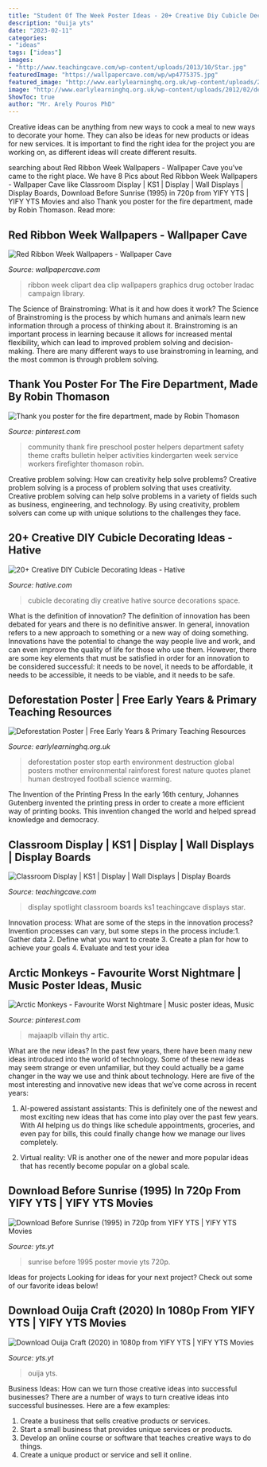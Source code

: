 ```yaml
---
title: "Student Of The Week Poster Ideas - 20+ Creative Diy Cubicle Decorating Ideas"
description: "Ouija yts"
date: "2023-02-11"
categories:
- "ideas"
tags: ["ideas"]
images:
- "http://www.teachingcave.com/wp-content/uploads/2013/10/Star.jpg"
featuredImage: "https://wallpapercave.com/wp/wp4775375.jpg"
featured_image: "http://www.earlylearninghq.org.uk/wp-content/uploads/2012/02/deforestationposter.-prevjpg.jpg"
image: "http://www.earlylearninghq.org.uk/wp-content/uploads/2012/02/deforestationposter.-prevjpg.jpg"
ShowToc: true
author: "Mr. Arely Pouros PhD"
---
```



Creative ideas can be anything from new ways to cook a meal to new ways to decorate your home. They can also be ideas for new products or ideas for new services. It is important to find the right idea for the project you are working on, as different ideas will create different results.

	

		
searching about Red Ribbon Week Wallpapers - Wallpaper Cave you've came to the right place. We have 8 Pics about Red Ribbon Week Wallpapers - Wallpaper Cave like Classroom Display | KS1 | Display | Wall Displays | Display Boards, Download Before Sunrise (1995) in 720p from YIFY YTS | YIFY YTS Movies and also Thank you poster for the fire department, made by Robin Thomason. Read more:
		
    
## Red Ribbon Week Wallpapers - Wallpaper Cave

<img loading=lazy src="https://wallpapercave.com/wp/wp4775375.jpg" onerror="this.onerror=null;this.src='https://tse3.mm.bing.net/th?id=OIP.W9u1dcA9TpaZ-D4NhnPr3wHaO_&amp;pid=15.1';" alt="Red Ribbon Week Wallpapers - Wallpaper Cave">

_Source: wallpapercave.com_

>ribbon week clipart dea clip wallpapers graphics drug october lradac campaign library. 

	

The Science of Brainstroming: What is it and how does it work?
The Science of Brainstroming is the process by which humans and animals learn new information through a process of thinking about it. Brainstroming is an important process in learning because it allows for increased mental flexibility, which can lead to improved problem solving and decision-making. There are many different ways to use brainstroming in learning, and the most common is through problem solving.

    
## Thank You Poster For The Fire Department, Made By Robin Thomason

<img loading=lazy src="https://i.pinimg.com/736x/80/d6/17/80d617e05a65d008c3a937060646f567--community-service-community-workers.jpg?b=t" onerror="this.onerror=null;this.src='https://tse2.mm.bing.net/th?id=OIP.v-2vVR6DnuBFgH9NNxoIQAHaJ3&amp;pid=15.1';" alt="Thank you poster for the fire department, made by Robin Thomason">

_Source: pinterest.com_

>community thank fire preschool poster helpers department safety theme crafts bulletin helper activities kindergarten week service workers firefighter thomason robin. 

	

Creative problem solving: How can creativity help solve problems?
Creative problem solving is a process of problem solving that uses creativity. Creative problem solving can help solve problems in a variety of fields such as business, engineering, and technology. By using creativity, problem solvers can come up with unique solutions to the challenges they face.

    
## 20+ Creative DIY Cubicle Decorating Ideas - Hative

<img loading=lazy src="https://hative.com/wp-content/uploads/2014/06/cubicle-decorating-ideas/4-cubicle-decorating-ideas.jpg" onerror="this.onerror=null;this.src='https://tse3.mm.bing.net/th?id=OIP.VHOx8lixeW7JpfU3SP7vlgHaJ4&amp;pid=15.1';" alt="20+ Creative DIY Cubicle Decorating Ideas - Hative">

_Source: hative.com_

>cubicle decorating diy creative hative source decorations space. 

	

What is the definition of innovation?
The definition of innovation has been debated for years and there is no definitive answer. In general, innovation refers to a new approach to something or a new way of doing something. Innovations have the potential to change the way people live and work, and can even improve the quality of life for those who use them. However, there are some key elements that must be satisfied in order for an innovation to be considered successful: it needs to be novel, it needs to be affordable, it needs to be accessible, it needs to be viable, and it needs to be safe.

    
## Deforestation Poster | Free Early Years &amp; Primary Teaching Resources

<img loading=lazy src="http://www.earlylearninghq.org.uk/wp-content/uploads/2012/02/deforestationposter.-prevjpg.jpg" onerror="this.onerror=null;this.src='https://tse2.mm.bing.net/th?id=OIP.udFeUbFwYl8A1PYcKa8kMAAAAA&amp;pid=15.1';" alt="Deforestation Poster | Free Early Years &amp; Primary Teaching Resources">

_Source: earlylearninghq.org.uk_

>deforestation poster stop earth environment destruction global posters mother environmental rainforest forest nature quotes planet human destroyed football science warming. 

	

The Invention of the Printing Press
In the early 16th century, Johannes Gutenberg invented the printing press in order to create a more efficient way of printing books. This invention changed the world and helped spread knowledge and democracy.

    
## Classroom Display | KS1 | Display | Wall Displays | Display Boards

<img loading=lazy src="http://www.teachingcave.com/wp-content/uploads/2013/10/Star.jpg" onerror="this.onerror=null;this.src='https://tse2.mm.bing.net/th?id=OIP.JSM7LuKsOx9R3LmZ2Li0awHaJ4&amp;pid=15.1';" alt="Classroom Display | KS1 | Display | Wall Displays | Display Boards">

_Source: teachingcave.com_

>display spotlight classroom boards ks1 teachingcave displays star. 

	

Innovation process: What are some of the steps in the innovation process?
Invention processes can vary, but some steps in the process include:1. Gather data 2. Define what you want to create 3. Create a plan for how to achieve your goals 4. Evaluate and test your idea 
    
## Arctic Monkeys - Favourite Worst Nightmare | Music Poster Ideas, Music

<img loading=lazy src="https://i.pinimg.com/736x/f5/2b/5d/f52b5dc1f4d308b237de881af832d9a5.jpg" onerror="this.onerror=null;this.src='https://tse1.mm.bing.net/th?id=OIP.4FhKhO6HU5QhxmkD82cGhQHaKe&amp;pid=15.1';" alt="Arctic Monkeys - Favourite Worst Nightmare | Music poster ideas, Music">

_Source: pinterest.com_

>majaaplb villain thy artic. 

	

What are the new ideas?
In the past few years, there have been many new ideas introduced into the world of technology. Some of these new ideas may seem strange or even unfamiliar, but they could actually be a game changer in the way we use and think about technology. Here are five of the most interesting and innovative new ideas that we’ve come across in recent years:
1. AI-powered assistant assistants: This is definitely one of the newest and most exciting new ideas that has come into play over the past few years. With AI helping us do things like schedule appointments, groceries, and even pay for bills, this could finally change how we manage our lives completely.

2. Virtual reality: VR is another one of the newer and more popular ideas that has recently become popular on a global scale.

    
## Download Before Sunrise (1995) In 720p From YIFY YTS | YIFY YTS Movies

<img loading=lazy src="https://img.yts.yt/20190111/19976/before-sunrise-1995-720p-largecover.jpg" onerror="this.onerror=null;this.src='https://tse3.mm.bing.net/th?id=OIP.RMWkD2wa8MVzcHF7CBn_hQHaLH&amp;pid=15.1';" alt="Download Before Sunrise (1995) in 720p from YIFY YTS | YIFY YTS Movies">

_Source: yts.yt_

>sunrise before 1995 poster movie yts 720p. 

	

Ideas for projects
Looking for ideas for your next project? Check out some of our favorite ideas below!

    
## Download Ouija Craft (2020) In 1080p From YIFY YTS | YIFY YTS Movies

<img loading=lazy src="https://img.yts.yt/20201007/31303/ouija-craft-2020-720p-largecover.jpg" onerror="this.onerror=null;this.src='https://tse2.mm.bing.net/th?id=OIP.azR2cxLdI_Kc7GvrlUusHgHaLH&amp;pid=15.1';" alt="Download Ouija Craft (2020) in 1080p from YIFY YTS | YIFY YTS Movies">

_Source: yts.yt_

>ouija yts. 

	

Business Ideas: How can we turn those creative ideas into successful businesses?
There are a number of ways to turn creative ideas into successful businesses. Here are a few examples: 
1. Create a business that sells creative products or services.
2. Start a small business that provides unique services or products.
3. Develop an online course or software that teaches creative ways to do things. 
4. Create a unique product or service and sell it online.

